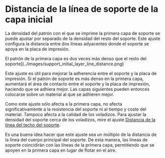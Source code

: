Distancia de la línea de soporte de la capa inicial
====
La densidad del patrón con el que se imprime la primera capa de soporte se puede ajustar por separado de la densidad del resto del soporte. Este ajuste configura la distancia entre dos líneas adyacentes donde el soporte se apoya en la placa de impresión.

<!--screenshot {
"image_path": "support_initial_layer_line_distance.png",
"models": [{"script": "umbrella_square_rounded.scad"}],
"camera_position": [0, 64, 125],
"settings": {
    "support_enable": true,
    "support_initial_layer_line_distance": 1.333
},
"layer": 160,
"colours": 64
}-->
El patrón de la primera capa es dos veces más denso que el resto del soporte](../images/support_initial_layer_line_distance.png)

Este ajuste es útil para mejorar la adherencia entre el soporte y la placa de impresión. Si el patrón de soporte es más denso en la primera capa, aumentará el área de contacto entre el soporte y la placa de impresión, haciendo que se adhiera mejor. Las capas siguientes pueden entonces colocarse sobre un material al que se adhieren mejor.

Como este ajuste sólo afecta a la primera capa, no afecta significativamente a la resistencia del soporte ni al tiempo y coste del material. Tampoco afecta a la calidad de los voladizos. Para ajustar la densidad del soporte cerca de los voladizos, mire el ajuste [Distancia de la línea del techo del soporte](support_roof_line_distance.md).

Es una buena idea hacer que este ajuste sea un múltiplo de la distancia de la línea del cuerpo principal del soporte. De esta manera, las líneas de soporte coincidirán con las líneas de la primera capa, permitiendo que se apoyen en la primera capa en lugar de flotar en el aire.